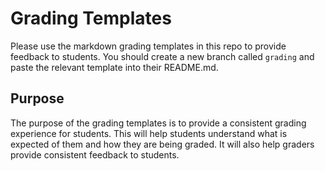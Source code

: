# Grading Templates

Please use the markdown grading templates in this repo to provide feedback to students. You should create a new branch called `grading` and paste the relevant template into their README.md.

## Purpose 
The purpose of the grading templates is to provide a consistent grading experience for students. This will help students understand what is expected of them and how they are being graded. It will also help graders provide consistent feedback to students.